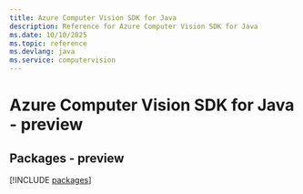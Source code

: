 ```yaml
---
title: Azure Computer Vision SDK for Java
description: Reference for Azure Computer Vision SDK for Java
ms.date: 10/10/2025
ms.topic: reference
ms.devlang: java
ms.service: computervision
---
```

# Azure Computer Vision SDK for Java - preview
## Packages - preview
[!INCLUDE [packages](computer-vision-index.md)]